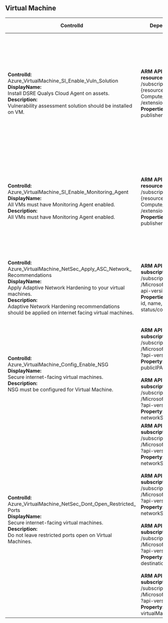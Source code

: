 ## Virtual Machine

| ControlId | Dependent Azure API(s) and Properties | Control spec-let |
|-----------|---------------------------------------|------------------|
| <b>ControlId:</b><br>Azure_VirtualMachine_SI_Enable_Vuln_Solution<br><b>DisplayName:</b><br>Install DSRE Qualys Cloud Agent on assets.<br><b>Description:</b><br>Vulnerability assessment solution should be installed on VM. | <b>ARM API to list Virtual Machine Extensions at <br>resource level:</b><br>/subscriptions/{subscriptionId}/resourceGroups/<br>{resourceGroupName}/providers/Microsoft.<br>Compute/virtualMachines/{vmName}<br>/extensions?api-version=2019-07-01<br><b>Properties:</b><br>publisher, type<br>| <b>Passed: </b><br>Required vulnerability assessment solution is present in VM.<br><b>Failed: </b><br>Required vulnerability assessment solution is not present in VM.<br><b>NotApplicable: </b><br>VM instance is part of AKS or ADB cluster.<br><b>Not Scanned: </b><br>VM OS type is null or empty. |
| <b>ControlId:</b><br>Azure_VirtualMachine_SI_Enable_Monitoring_Agent<br><b>DisplayName:</b><br>All VMs must have Monitoring Agent enabled.<br><b>Description:</b><br>All VMs must have Monitoring Agent enabled. | <b>ARM API to list Virtual Machine Extensions at <br>resource level:</b><br>/subscriptions/{subscriptionId}/resourceGroups/<br>{resourceGroupName}/providers/Microsoft.<br>Compute/virtualMachines/{vmName}<br>/extensions?api-version=2019-07-01<br><b>Properties:</b><br>publisher, type| <b>Passed: </b><br>All required extensions are present in VM<br><b>Failed: </b><br>One or more required extensions are missing in VM.<br><b>NotApplicable: </b><br>VM is part of ADB cluster.<br><b>Not Scanned: </b><br>VM OS type is null or empty. |
| <b>ControlId:</b><br>Azure_VirtualMachine_NetSec_Apply_ASC_Network_<br>Recommendations<br><b>DisplayName:</b><br>Apply Adaptive Network Hardening to your virtual machines.<br><b>Description:</b><br>Adaptive Network Hardening recommendations <br>should be applied on internet facing virtual machines. | <b>ARM API to list security assessments at <br>subscription level:</b><br>/subscriptions/{subscriptionId}/providers<br>/Microsoft.Security/assessments?<br>api-version=2020-01-01<br><b>Properties:</b><br>id, name, resourceDetails/Id, displayName, status/code, status, additionalData | <b>Passed: </b><br>ASC assessment found with Healthy status code.<br><b>Failed: </b><br>ASC assessment found with Unhealthy status code.|
| <b>ControlId:</b><br>Azure_VirtualMachine_Config_Enable_NSG<br><b>DisplayName:</b><br>Secure internet-facing virtual machines.<br><b>Description:</b><br>NSG must be configured for Virtual Machine. | <b>ARM API to list Network Interfaces at <br>subscription level:</b><br>/subscriptions/{subscriptionId}/providers<br>/Microsoft.Network/networkInterfaces<br>?api-version=2019-04-01<br><b>Property:</b><br>publicIPAddress/id, networkSecurityGroup/id<br><br><b>ARM API to list Virtual Networks at <br>subscription level:</b><br>/subscriptions/{subscriptionId}/providers<br>/Microsoft.Network/virtualNetworks<br>?api-version=2019-11-01<br><b>Property:</b><br>networkSecurityGroup/id<br>| <b>Passed: </b><br>NSG is configured for the VM or VM does not have any public IP configured.<br><b>Failed: </b><br>No NSG found on the VM.<br><b>NotApplicable: </b><br>VM instance is part of ADB cluster.|
| <b>ControlId:</b><br>Azure_VirtualMachine_NetSec_Dont_Open_Restricted_<br>Ports<br><b>DisplayName:</b><br>Secure internet-facing virtual machines.<br><b>Description:</b><br>Do not leave restricted ports open on Virtual Machines. | <b>ARM API to list Network Interfaces at <br>subscription level:</b><br>/subscriptions/{subscriptionId}/providers<br>/Microsoft.Network/networkInterfaces<br>?api-version=2019-04-01<br><b>Property:</b><br>networkSecurityGroup/id<br><br><b>ARM API to list Virtual Networks at <br>subscription level:</b><br>/subscriptions/{subscriptionId}/providers<br>/Microsoft.Network/virtualNetworks<br>?api-version=2019-11-01<br><b>Property:</b><br>networkSecurityGroup/id<br><br><b>ARM API to list Network Security Groups at <br>subscription level:</b><br>/subscriptions/{subscriptionId}/providers<br>/Microsoft.Network/networkSecurityGroups<br>?api-version=2019-04-01<br><b>Property:</b><br>destinationPortRange<br><br><b>ARM API to list JIT network access policies at <br>subscription level:</b><br>/subscriptions/{subscriptionId}/providers<br>/Microsoft.Security/jitNetworkAccessPolicies<br>?api-version=2020-01-01<br><b>Property:</b><br>virtualMachines/ports| <b>Passed: </b><br>NSG is configured and no inbound port is open or NSG is configured and no restricted ports are open<br><b>Failed: </b><br>No NSG is configured on VM or NSG is configured but restricted ports are open.<br><b>NotApplicable: </b><br>VM instance is part of ADB cluster.|

